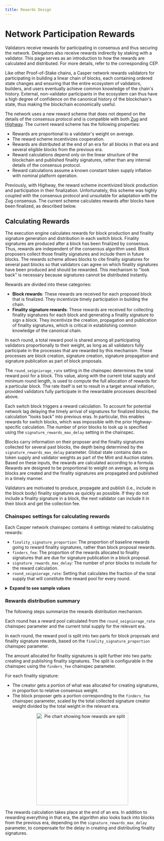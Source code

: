 ```yaml
---
title: Rewards Design
---
```


# Network Participation Rewards

Validators receive rewards for participating in consensus and thus securing the network. Delegators also receive rewards indirectly by staking with a validator. This page serves as an introduction to how the rewards are calculated and distributed. For more details, refer to the corresponding CEP. <!-- TODO Link here to the future CEP. -->

Like other Proof-of-Stake chains, a Casper network rewards validators for participating in building a linear chain of blocks, each containing ordered state changes and ensuring that the entire ecosystem of validators, builders, and users eventually achieve common knowledge of the chain's history. External, non-validator participants in the ecosystem can thus have a high degree of confidence on the canonical history of the blockchain's state, thus making the blockchain economically useful.

The network uses a new reward scheme that does not depend on the details of the consensus protocol and is compatible with both [Zug](./zug.md) and [Highway](./highway.md). The current reward scheme has the following properties:

- Rewards are proportional to a validator's weight on average.
- The reward scheme incentivizes cooperation.
- Rewards are distributed at the end of an era for all blocks in that era and several eligible blocks from the previous era.
- Reward calculations depend only on the linear structure of the blockchain and published finality signatures, rather than any internal details of the consensus protocol.
- Reward calculations assume a known constant token supply inflation with nominal platform operation.

Previously, with Highway, the reward scheme incentivized block production and participation in their finalization. Unfortunately, this scheme was highly coupled with the consensus protocol and unsuitable for adaptation with the Zug consensus. The current scheme calculates rewards after blocks have been finalized, as described below.

## Calculating Rewards

The execution engine calculates rewards for block production and finality signature generation and distribution in each switch block. Finality signatures are produced after a block has been finalized by consensus. Thus, rewards are independent of the consensus algorithm used. Block proposers collect those finality signatures and include them in future blocks. The rewards scheme allows blocks to cite finality signatures for several past blocks so that validators can agree on which finality signatures have been produced and should be rewarded. This mechanism to "look back" is necessary because signatures cannot be distributed instantly.

Rewards are divided into these categories:

- **Block rewards**: These rewards are received for each proposed block that is finalized. They incentivize timely participation in building the chain.
- **Finality signature rewards**: These rewards are received for collecting finality signatures for each block and generating a finality signature to sign a block. They incentivize the creation, propagation and publication of finality signatures, which is critical in establishing common knowledge of the canonical chain.

In each round, a total reward pool is shared among all participating validators proportionally to their weight, as long as all validators fully participate in the processes that are rewarded by this mechanism. These processes are block creation, signature creation, signature propagation and signature publication as part of block proposals. 

The `round_seigniorage_rate` setting in the chainspec determines the total reward pool for a block. This value, along with the current total supply and minimum round length, is used to compute the full allocation of rewards for a particular block. The rate itself is set to result in a target annual inflation, provided validators fully participate in the rewardable processes described above.

Each switch block triggers a reward calculation. To account for potential network lag delaying the timely arrival of signatures for finalized blocks, the calculation "looks back" into previous eras. In particular, this enables rewards for switch blocks, which was impossible with the prior Highway-specific calculation. The number of prior blocks to look up is specified using the `signature_rewards_max_delay` setting in the chainspec.

Blocks carry information on their proposer and the finality signatures collected for several past blocks, the depth being determined by the `signature_rewards_max_delay` parameter. Global state contains data on token supply and validator weights as part of the Mint and Auction states. Based on these inputs, the rewards are calculated according to a formula. Rewards are designed to be proportional to weight on average, as long as blocks are created and the finality signatures are propagated and published in a timely manner. <!-- TODO Link to the formula in the CEP or elsewhere -->

Validators are motivated to produce, propagate and publish (i.e., include in the block body) finality signatures as quickly as possible. If they do not include a finality signature in a block, the next validator can include it in their block and get the collection fee.

### Chainspec settings for calculating rewards

Each Casper network chainspec contains 4 settings related to calculating rewards:

- `finality_signature_proportion`: The proportion of baseline rewards going to reward finality signatures, rather than block proposal rewards.
- `finders_fee`: The proportion of the rewards allocated to finality signatures that are due for signature publication in a block proposal.
- `signature_rewards_max_delay`: The number of prior blocks to include for the reward calculation.
- `round_seigniorage_rate`: Setting that calculates the fraction of the total supply that will constitute the reward pool for every round.

<details>
<summary><b>Expand to see sample values</b></summary>

```json
# The split in finality signature rewards between block producer and participating signers.
finders_fee = [1, 5]
# The proportion of baseline rewards going to reward finality signatures specifically.
finality_signature_proportion = [1, 2]
# Lookback interval indicating which past block we are looking at to reward.
signature_rewards_max_delay = 3
...
# Round seigniorage rate represented as a fraction of the total supply.
#
# Annual issuance: 8%
# Minimum block time: 2^14 milliseconds
# Ticks per year: 31536000000
#
# (1+0.08)^((2^14)/31536000000)-1 is expressed as a fractional number below
# Python:
# from fractions import Fraction
# Fraction((1 + 0.08)**((2**14)/31536000000) - 1).limit_denominator(1000000000)
round_seigniorage_rate = [7, 175070816]
```

</details>


### Rewards distribution summary

The following steps summarize the rewards distribution mechanism.

Each round has a reward pool calculated from the `round_seigniorage_rate` chainspec parameter and the current total supply for the relevant era.

In each round, the reward pool is split into two parts for block proposals and finality signature rewards, based on the `finality_signature_proportion` chainspec parameter. 

The amount allocated for finality signatures is split further into two parts: creating and publishing finality signatures. The split is configurable in the chainspec using the `finders_fee` chainspec parameter. 

For each finality signature:
- The creator gets a portion of what was allocated for creating signatures, in proportion to relative consensus weight.
- The block proposer gets a portion corresponding to the `finders_fee` chainspec parameter, scaled by the total collected signature creator weight divided by the total weight in the relevant era.

<p align="center">
<img src={"/image/design/rewards-pot.png"} alt="Pie chart showing how rewards are split" width="300"/>
</p>

The rewards calculation takes place at the end of an era. In addition to rewarding everything in that era, the algorithm also looks back into blocks from the previous era, depending on the `signature_rewards_max_delay` parameter, to compensate for the delay in creating and distributing finality signatures.
